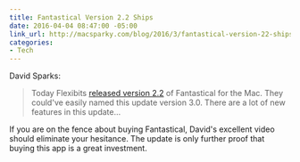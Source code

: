 ```yaml
---
title: Fantastical Version 2.2 Ships
date: 2016-04-04 08:47:00 -05:00
link_url: http://macsparky.com/blog/2016/3/fantastical-version-22-ships
categories:
- Tech
---
```


David Sparks:

> Today Flexibits [released version 2.2](http://flexibits.com/blog/2016/03/fantastical-2-2-for-mac-aka-the-massively-big-massively-awesome-update/) of Fantastical for the Mac. They could've easily named this update version 3.0. There are a lot of new features in this update…

If you are on the fence about buying Fantastical, David's excellent video should eliminate your hesitance. The update is only further proof that buying this app is a great investment.
